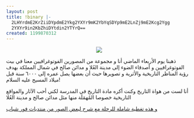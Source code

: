 ```yaml
---
layout: post
title: !binary |-
  2LHYrdmE2KrZiiDYpdmE2Ykg2YXYr9mK2YbYqSDYp9mE2LnZj9mE2Kcg2Ygg
  2YXYr9in2KbZhiDYtdin2YTYrQ==
created: 1199870312
---
```

<p align="center">
<a href="http://www.4shbab.net//vb/showthread.php?t=7792"><img src="http://www.alhamdan.org/img/www.4shbab.net%20(35).jpg" /></a>
</p>
ذهبنا يوم الأربعاء الماضي أنا و مجموعة من المصورين الفوتوغرافيين معنا في بيت الفوتوغرافيين و أصدقاء الضوء إلى مدينة العُلا و مدائن صالح في شمال المملكة بهدف رؤية المناظر التاريخية والأثرية و تصويرها حيث أن بعضها يصل عمره إلى ٦٠٠٠ سنة قبل ميلاد المسيح عليه السلام!

أنا لست من هواة التاريخ وكنت أكره مادة التاريخ في المدرسة لكني أحب الآثار والمواقع التاريخية خصوصا المُهمَلَة منها مثل مدائن صالح و مدينة العُلا

<a href="http://www.4shbab.net//vb/showthread.php?t=7792">و هذه تغطية شاملة للرحلة مع شرح لبعض الصور من منتديات فور شباب</a>
